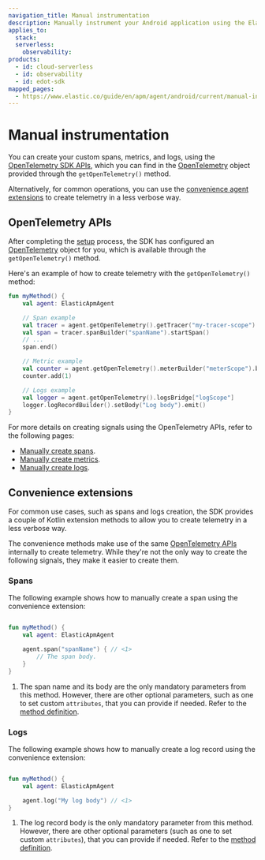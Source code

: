 ```yaml
---
navigation_title: Manual instrumentation
description: Manually instrument your Android application using the Elastic Distribution of OpenTelemetry Android.
applies_to:
  stack:
  serverless:
    observability:
products:
  - id: cloud-serverless
  - id: observability
  - id: edot-sdk
mapped_pages:
  - https://www.elastic.co/guide/en/apm/agent/android/current/manual-instrumentation.html
---
```


# Manual instrumentation

You can create your custom spans, metrics, and logs, using the [OpenTelemetry SDK APIs](https://opentelemetry.io/docs/languages/java/api/#opentelemetry-api), which you can find in the [OpenTelemetry](https://www.javadoc.io/doc/io.opentelemetry/opentelemetry-api/latest/io/opentelemetry/api/OpenTelemetry.html) object provided through the `getOpenTelemetry()` method. 

Alternatively, for common operations, you can use the [convenience agent extensions](#convenience-extensions) to create telemetry in a less verbose way.

## OpenTelemetry APIs

After completing the [setup](getting-started.md) process, the SDK has configured an [OpenTelemetry](https://www.javadoc.io/doc/io.opentelemetry/opentelemetry-api/latest/io/opentelemetry/api/OpenTelemetry.html) object for you, which is available through the `getOpenTelemetry()` method. 

Here's an example of how to create telemetry with the `getOpenTelemetry()` method:

```kotlin
fun myMethod() {
    val agent: ElasticApmAgent

    // Span example
    val tracer = agent.getOpenTelemetry().getTracer("my-tracer-scope")
    val span = tracer.spanBuilder("spanName").startSpan()
    // ...
    span.end()

    // Metric example
    val counter = agent.getOpenTelemetry().meterBuilder("meterScope").build().counterBuilder("myCounter").build()
    counter.add(1)

    // Logs example
    val logger = agent.getOpenTelemetry().logsBridge["logScope"]
    logger.logRecordBuilder().setBody("Log body").emit()
}
```

For more details on creating signals using the OpenTelemetry APIs, refer to the following pages:

- [Manually create spans](https://opentelemetry.io/docs/languages/java/api/#span).
- [Manually create metrics](https://opentelemetry.io/docs/languages/java/api/#meter).
- [Manually create logs](https://opentelemetry.io/docs/languages/java/api/#logger).

## Convenience extensions

For common use cases, such as spans and logs creation, the SDK provides a couple of Kotlin extension methods to allow you to create telemetry in a less verbose way.

The convenience methods make use of the same [OpenTelemetry APIs](#opentelemetry-apis) internally to create telemetry. While they're not the only way to create the following signals, they make it easier to create them.

### Spans

The following example shows how to manually create a span using the convenience extension:

```kotlin

fun myMethod() {
    val agent: ElasticApmAgent

    agent.span("spanName") { // <1>
        // The span body.
    }
}
```

1. The span name and its body are the only mandatory parameters from this method. However, there are other optional parameters, such as one to set custom `attributes`, that you can provide if needed. Refer to the [method definition](https://github.com/elastic/apm-agent-android/blob/main/agent-sdk/src/main/java/co/elastic/otel/android/extensions/ElasticOtelAgentExtensions.kt).

### Logs

The following example shows how to manually create a log record using the convenience extension:

```kotlin

fun myMethod() {
    val agent: ElasticApmAgent

    agent.log("My log body") // <1>
}
```

1. The log record body is the only mandatory parameter from this method. However, there are other optional parameters (such as one to set custom `attributes`), that you can provide if needed. Refer to the [method definition](https://github.com/elastic/apm-agent-android/blob/main/agent-sdk/src/main/java/co/elastic/otel/android/extensions/ElasticOtelAgentExtensions.kt).